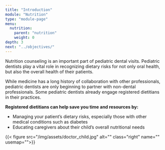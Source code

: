 ```yaml
---
title: "Introduction"
module: "Nutrition"
type: "module-page"
menu:
  nutrition:
    parent: "nutrition"
    weight: 0
depth: 3
next: "../objectives/"
---
```

<div class="pageblock"><p>Nutrition counseling is an important part of pediatric dental visits. Pediatric dentists play a vital role in recognizing dietary risks for not only oral health, but also the overall health of their patients.</p>

<p>While medicine has a long history of collaboration with other professionals, pediatric dentists are only beginning to partner with non-dental professionals. Some pediatric dentists already engage registered dietitians in their practices.</p>
<p><strong>Registered dietitians can help save you time and resources by:</strong></p>
<ul>
<li>Managing your patient’s dietary risks, especially those with other medical conditions such as diabetes</li>
<li>Educating caregivers about their child’s overall nutritional needs</li>
</ul>
{{< figure src="/img/assets/doctor_child.jpg" alt="" class="right" name="" usemap="">}}</div>